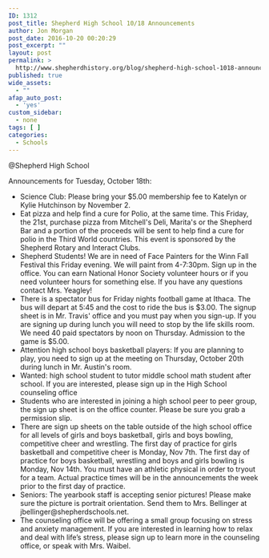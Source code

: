 ```yaml
---
ID: 1312
post_title: Shepherd High School 10/18 Announcements
author: Jon Morgan
post_date: 2016-10-20 00:20:29
post_excerpt: ""
layout: post
permalink: >
  http://www.shepherdhistory.org/blog/shepherd-high-school-1018-announcements/
published: true
wide_assets:
  - ""
afap_auto_post:
  - 'yes'
custom_sidebar:
  - none
tags: [ ]
categories:
  - Schools
---
```

@Shepherd High School

Announcements for Tuesday, October 18th:

<ul>
<li>Science Club: Please bring your $5.00 membership fee to Katelyn or Kylie Hutchinson by November 2.</li>
<li>Eat pizza and help find a cure for Polio, at the same time. This Friday, the 21st, purchase pizza from Mitchell's Deli, Marita's or the Shepherd Bar and a portion of the proceeds will be sent to help find a cure for polio in the Third World countries. This event is sponsored by the Shepherd Rotary and Interact Clubs.</li>
<li>Shepherd Students! We are in need of Face Painters for the Winn Fall Festival this Friday evening. We will paint from 4-7:30pm. Sign up in the office. You can earn National Honor Society volunteer hours or if you need volunteer hours for something else. If you have any questions contact Mrs. Yeagley!</li>
<li>There is a spectator bus for Friday nights football game at Ithaca. The bus will depart at 5:45 and the cost to ride the bus is $3.00. The signup sheet is in Mr. Travis' office and you must pay when you sign-up. If you are signing up during lunch you will need to stop by the life skills room. We need 40 paid spectators by noon on Thursday. Admission to the game is $5.00.</li>
<li>Attention high school boys basketball players: If you are planning to play, you need to sign up at the meeting on Thursday, October 20th during lunch in Mr. Austin's room.</li>
<li>Wanted: high school student to tutor middle school math student after school. If you are interested, please sign up in the High School counseling office</li>
<li>Students who are interested in joining a high school peer to peer group, the sign up sheet is on the office counter. Please be sure you grab a permission slip.</li>
<li>There are sign up sheets on the table outside of the high school office for all levels of girls and boys basketball, girls and boys bowling, competitive cheer and wrestling. The first day of practice for girls basketball and competitive cheer is Monday, Nov 7th. The first day of practice for boys basketball, wrestling and boys and girls bowling is Monday, Nov 14th. You must have an athletic physical in order to tryout for a team. Actual practice times will be in the announcements the week prior to the first day of practice.</li>
<li>Seniors: The yearbook staff is accepting senior pictures! Please make sure the picture is portrait orientation. Send them to Mrs. Bellinger at jbellinger@shepherdschools.net.</li>
<li>The counseling office will be offering a small group focusing on stress and anxiety management. If you are interested in learning how to relax and deal with life’s stress, please sign up to learn more in the counseling office, or speak with Mrs. Waibel.</li>
</ul>